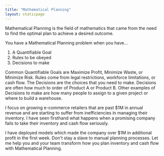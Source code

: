 ```yaml
---
title: "Mathematical Planning"
layout: staticpage
---
```


Mathematical Planning is the field of mathematics that came from the need to find the optimal plan to achieve a desired outcome.

You have a Mathematical Planning problem when you have…

1. A Quantifiable Goal
2. Rules to be obeyed
3. Decisions to make

Common Quantifiable Goals are Maximize Profit, Minimize Waste, or Minimize Risk. Rules come from legal restrictions, workforce limitations, or cash flow. The Decisions are the choices that you need to make. Decisions are often how much to order of Product A or Product B. Other examples of Decisions to make are how many people to assign to a given project or where to build a warehouse.

I focus on growing e-commerce retailers that are past $1M in annual revenue and are starting to suffer from inefficiencies in managing their inventory. I have seen firsthand what happens when a promising company fails to take their inventory and cash flow seriously.

I have deployed models which made the company over $1M in additional profit in the first week. Don't stay a slave to manual planning processes. Let me help you and your team transform how you plan inventory and cash flow with Mathematical Planning.
